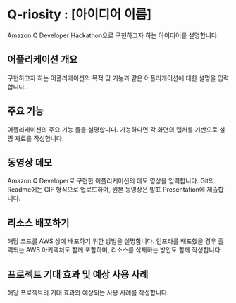 # Q-riosity : [아이디어 이름]
Amazon Q Developer Hackathon으로 구현하고자 하는 아이디어를 설명합니다.

## 어플리케이션 개요
구현하고자 하는 어플리케이션의 목적 및 기능과 같은 어플리케이션에 대한 설명을 입력합니다.

## 주요 기능
어플리케이션의 주요 기능 들을 설명합니다. 가능하다면 각 화면의 캡처를 기반으로 설명 자료를 작성합니다.

## 동영상 데모
Amazon Q Developer로 구현한 어플리케이션의 데모 영상을 입력합니다. Git의 Readme에는 GIF 형식으로 업로드하며, 원본 동영상은 발표 Presentation에 제출합니다.

## 리소스 배포하기
해당 코드를 AWS 상에 배포하기 위한 방법을 설명합니다. 인프라를 배포했을 경우 출력되는 AWS 아키텍처도 함께 포함하며, 리소스를 삭제하는 방안도 함께 작성합니다.

## 프로젝트 기대 효과 및 예상 사용 사례
해당 프로젝트의 기대 효과와 예상되는 사용 사례를 작성합니다.
